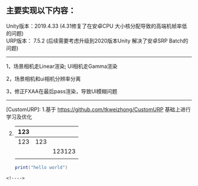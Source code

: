 ## 主要实现以下内容：

Unity版本：2019.4.33     (4.31修复了在安卓CPU 大小核分配导致的高端机帧率低的问题)  
URP版本： 7.5.2       (后续需要考虑升级到2020版本Unity  解决了安卓SRP Batch的问题) 

-----------------------

1，场景相机走Linear渲染; UI相机走Gamma渲染

2，场景相机和ui相机分辨率分离

3，修正FXAA在最后pass渲染，导致UI模糊问题







-----------

[CustomURP]: 1.基于  https://github.com/tkweizhong/CustomURP   基础上进行学习及优化

2. [UnityCustomShaderGui]: https://github.com/Straw1997/UnityCustomShaderGUI

   | 123  |      |        |
   | ---- | ---- | ------ |
   | 123  | 123  |        |
   |      |      | 123123 |
   |      |      |        |

   ```c#
   print("hello world")
   ```

   [123]: https://github.com/Straw1997/UnityCustomShaderGUI	"1212341212"

   

`<!---->`
